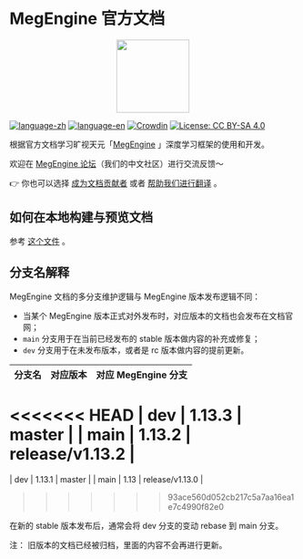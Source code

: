 # MegEngine 官方文档

<p align="center">
  <img height="128" src="./source/_static/logo/megengine.png">
</p>

[![language-zh](https://img.shields.io/badge/language-zh-brightgreen)](https://megengine.org.cn/doc/stable/zh/) [![language-en](https://img.shields.io/badge/language-en-brightgreen)](https://megengine.org.cn/doc/stable/en/) [![Crowdin](https://badges.crowdin.net/megengine/localized.svg)](https://crowdin.com/project/megengine) [![License: CC BY-SA 4.0](https://img.shields.io/badge/License-CC%20BY--SA%204.0-lightgrey.svg)](https://creativecommons.org/licenses/by-sa/4.0/)

根据官方文档学习旷视天元「[MegEngine](https://github.com/MegEngine/MegEngine) 」深度学习框架的使用和开发。

欢迎在 [MegEngine 论坛](https://discuss.megengine.org.cn/)（我们的中文社区）进行交流反馈～

:point_right: 你也可以选择 [成为文档贡献者](./CONTRIBUTING.md) 或者 [帮助我们进行翻译](https://crowdin.com/project/megengine) 。

## 如何在本地构建与预览文档

参考 [这个文件](./source/development/docs/build-the-doc-locally.rst) 。

## 分支名解释

MegEngine 文档的多分支维护逻辑与 MegEngine 版本发布逻辑不同：

- 当某个 MegEngine 版本正式对外发布时，对应版本的文档也会发布在文档官网；
- ``main`` 分支用于在当前已经发布的 stable 版本做内容的补充或修复；
- ``dev`` 分支用于在未发布版本，或者是 rc 版本做内容的提前更新。

|  分支名   | 对应版本   |  对应 MegEngine 分支  |
|  ------  | --------  |  -------------------  |
<<<<<<< HEAD
|   dev    |   1.13.3    |        master         |
|   main   |   1.13.2    |      release/v1.13.2    |
=======
|   dev    |   1.13.1    |        master         |
|   main   |   1.13    |      release/v1.13.0    |
>>>>>>> 93ace560d052cb217c5a7aa16ea1e7c4990f82e0

在新的 stable 版本发布后，通常会将 dev 分支的变动 rebase 到 main 分支。

注： 旧版本的文档已经被归档，里面的内容不会再进行更新。


